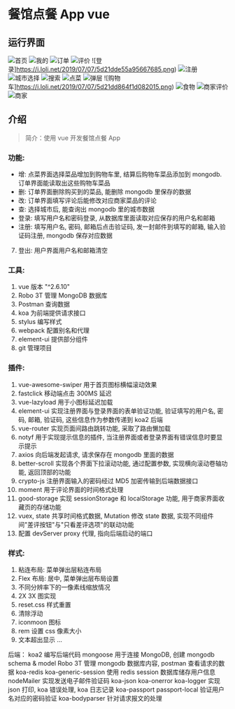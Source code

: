 # 餐馆点餐 App vue

## 运行界面

![首页](https://i.loli.net/2019/07/07/5d21dcb8ec98213034.png)
![我的](https://i.loli.net/2019/07/07/5d21dcc8187b090045.png)
![订单](https://i.loli.net/2019/07/07/5d21ddfe3953132679.png)
![评价](https://i.loli.net/2019/07/07/5d21de109e60c60434.png)
![登录]https://i.loli.net/2019/07/07/5d21dde55a95667685.png)
![注册](https://i.loli.net/2019/07/07/5d21ddd7c135584780.png)
![城市选择](https://i.loli.net/2019/07/07/5d21dcdccdd8e17054.png)
![搜索](https://i.loli.net/2019/07/07/5d21dcfa7599180670.png)
![点菜](https://i.loli.net/2019/07/07/5d21dd3cac9b233136.png)
![弹层](https://i.loli.net/2019/07/07/5d21dd967e11592097.png)
![购物车]https://i.loli.net/2019/07/07/5d21dd864f1d082015.png)
![食物](https://i.loli.net/2019/07/07/5d21ddc04587a74086.png)
![商家评价](https://i.loli.net/2019/07/07/5d21dd1e48ba716486.png)
![商家](https://i.loli.net/2019/07/07/5d21dd0e5ad8351348.png)

## 介绍

> 简介：使用 vue 开发餐馆点餐 App

### 功能:
- 增: 点菜界面选择菜品增加到购物车里, 结算后购物车菜品添加到 mongodb. 订单界面能读取出这些购物车菜品
- 删: 订单界面删除购买到的菜品, 能删除 mongodb 里保存的数据
- 改: 订单界面填写评论后能修改对应商家菜品的评论
- 查: 选择城市后, 能查询出 mongodb 里的城市数据
- 登录: 填写用户名和密码登录, 从数据库里面读取对应保存的用户名和邮箱
- 注册: 填写用户名, 密码, 邮箱后点击验证码, 发一封邮件到填写的邮箱, 输入验证码注册, mongodb 保存对应数据
7. 登出: 用户界面用户名和邮箱清空

### 工具:
1. vue 版本 "^2.6.10"
2. Robo 3T 管理 MongoDB 数据库
3. Postman 查询数据
4. koa 为前端提供请求接口
5. stylus 编写样式
6. webpack 配置别名和代理
7. element-ui 提供部分组件
8. git 管理项目

### 插件:
1. vue-awesome-swiper 用于首页图标横幅滚动效果
2. fastclick 移动端点击 300MS 延迟
3. vue-lazyload 用于小图标延迟加载
4. element-ui 实现注册界面与登录界面的表单验证功能, 验证填写的用户名, 密码, 邮箱, 验证码, 这些信息作为参数传递到 koa2 后端
5. vue-router 实现页面间路由跳转功能, 采取了路由懒加载
6. notyf 用于实现提示信息的插件, 当注册界面或者登录界面有错误信息时要显示提示
7. axios 向后端发起请求, 请求保存在 mongodb 里面的数据
8. better-scroll 实现各个界面下拉滚动功能, 通过配置参数, 实现横向滚动卷轴功能, 返回顶部的功能
9. crypto-js 注册界面输入的密码经过 MD5 加密传输到后端数据接口
10. moment 用于评论界面的时间格式处理
11. good-storage 实现 sessionStorage 和 localStorage 功能, 用于商家界面收藏页的存储功能
12. vuex, state 共享时间格式数据, Mutation 修改 state 数据, 实现不同组件间"差评按钮"与"只看差评选项"的联动功能
13. 配置 devServer proxy 代理, 指向后端启动的端口

### 样式:
1. 粘连布局: 菜单弹出层粘连布局
2. Flex 布局: 居中, 菜单弹出层布局设置
3. 不同分辨率下的一像素线缩放情况
4. 2X 3X 图实现
5. reset.css 样式重置
6. 清除浮动
7. iconmoon 图标
8. rem 设置 css 像素大小
9. 文本超出显示 ...

后端：
koa2 编写后端代码
mongoose 用于连接 MongoDB, 创建 mongodb schema & model
Robo 3T 管理 mongodb 数据库内容, postman 查看请求的数据
koa-redis koa-generic-session 使用 redis session 数据库储存用户信息
nodeMailer 实现发送电子邮件验证码
koa-json koa-onerror koa-logger 实现 json 打印, koa 错误处理, koa 日志记录
koa-passport passport-local 验证用户名对应的密码验证
koa-bodyparser 针对请求报文的处理
